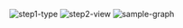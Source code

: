 ![step1-type](https://github.com/user-attachments/assets/7310ab64-2040-478b-94d6-b4f64bac1048)
![step2-view](https://github.com/user-attachments/assets/583c8971-e19a-41cb-bd0d-4c2454f81909)
![sample-graph](https://github.com/user-attachments/assets/6f459979-41ca-4f06-8750-45122b8c1d1e)
